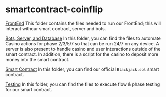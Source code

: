 # smartcontract-coinflip

[FrontEnd](FrontEnd)
This folder contains the files needed to run our FrontEnd; this will interact withour smart contract, server and bots. 

[Bots, Server, and Database](BackEnd)
In this folder, you can find the files to automate Casino actions for phase 2/3/5/7 so that can be run 24/7 on any device.
A server is also present to handle casino and user interactions outside of the smart contract. 
In addition, there is a script for the casino to deposit more money into the smart contract. 

[Smart Contract](CasinoSmartContract)
In this folder, you can find our official `Blackjack.sol` smart contract. 

[Testing](CasinoTesting)
In this folder, you can find the files to execute flow & phase testing for our smart contract.

